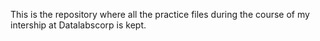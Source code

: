 This is the repository where all the practice files during the course of my intership at Datalabscorp is kept.
